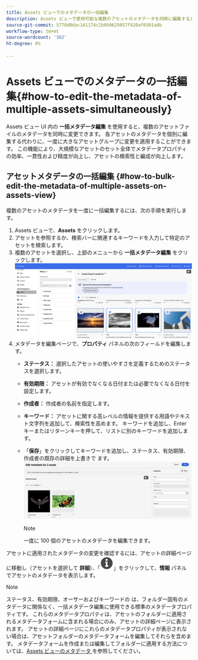 ```yaml
---
title: Assets ビューでのメタデータの一括編集
description: Assets ビューで使用可能な複数のアセットのメタデータを同時に編集する方法を説明します。
source-git-commit: 5778d0dac141174c1b950625057f920af0301a8b
workflow-type: tm+mt
source-wordcount: '362'
ht-degree: 0%

---
```


# Assets ビューでのメタデータの一括編集{#how-to-edit-the-metadata-of-multiple-assets-simultaneously}

Assets ビュー UI 内の **一括メタデータ編集** を使用すると、複数のアセットファイルのメタデータを同時に変更できます。 各アセットのメタデータを個別に編集する代わりに、一度に大きなアセットグループに変更を適用することができます。 この機能により、大規模なアセットのセット全体でメタデータプロパティの効率、一貫性および精度が向上し、アセットの検索性と編成が向上します。

## アセットメタデータの一括編集 {#how-to-bulk-edit-the-metadata-of-multiple-assets-on-assets-view}

複数のアセットのメタデータを一度に一括編集するには、次の手順を実行します。

1. Assets ビューで、**Assets** をクリックします。
1. アセットを参照するか、検索バーに関連するキーワードを入力して特定のアセットを検索します。
1. 複数のアセットを選択し、上部のメニューから **一括メタデータ編集** をクリックします。
   ![bulk-metadata-edit](/help/assets/assets/bulk-metadata-edit.png)
1. メタデータを編集ページで、**プロパティ** パネルの次のフィールドを編集します。
   * **ステータス：** 選択したアセットの使いやすさを定義するためのステータスを選択します。
   * **有効期限：** アセットが有効でなくなる日付または必要でなくなる日付を設定します。
   * **作成者：** 作成者の名前を指定します。
   * **キーワード：** アセットに関する高レベルの情報を提供する用語やテキスト文字列を追加して、検索性を高めます。 キーワードを追加し、Enter キーまたはリターンキーを押して、リストに別のキーワードを追加します。
     <!-- * **Tags:** Click ![tags icon](/help/assets/assets/tags-icon.svg) to select tags from the available options. Tags provide more specific information about the assets and enhances their discoverability. Tags already applied to the selected assets are only displayed in the **Properties** panel. If you cannot find the relevant tags, create the tags and assign them to the selected assets. See [Manage tags in Assets view](/help/assets/tagging-management-assets-view.md) for details.-->
   * 「**保存**」をクリックしてキーワードを追加し、ステータス、有効期限、作成者の既存の詳細を上書きで <!-- Tags while--> ます。
     ![save-bulk-metadata-edit-properties](/help/assets/assets/save-bulk-metadata-edit-properties1.png)

     >[!NOTE]
     >
     >一度に 100 個のアセットのメタデータを編集できます。

アセットに適用されたメタデータの変更を確認するには、アセットの詳細ページに移動し（アセットを選択して **詳細**）、「![](/help/assets/assets/info-icon-solid-black.svg)」をクリックして、**情報** パネルでアセットのメタデータを表示します。

>[!NOTE]
>
>ステータス、有効期限、オーサーおよびキーワードの <!-- and Tags--> は、フォルダー固有のメタデータに関係なく、一括メタデータ編集に使用できる標準のメタデータプロパティです。 これらのメタデータプロパティは、アセットのフォルダーに適用されるメタデータフォームに含まれる場合にのみ、アセットの詳細ページに表示されます。  アセットの詳細ページにこれらのメタデータプロパティが表示されない場合は、アセットフォルダーのメタデータフォームを編集してそれらを含めます。 メタデータフォームを作成または編集してフォルダーに適用する方法については、[Assets ビューのメタデータ ](/help/assets/metadata-assets-view.md) を参照してください。


